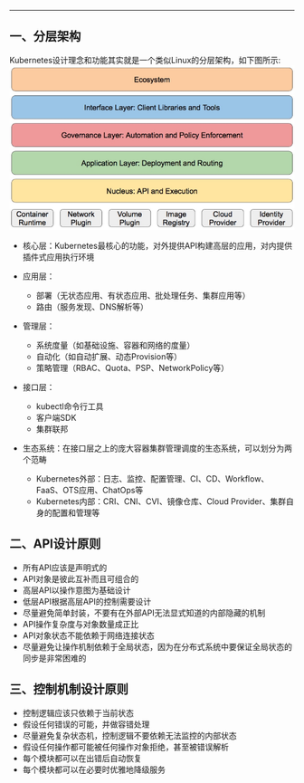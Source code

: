 <!-- toc --> 
*****
## 一、分层架构
Kubernetes设计理念和功能其实就是一个类似Linux的分层架构，如下图所示:
![分层架构](images/markdown-img-paste-20180926171423157.png)

- 核心层：Kubernetes最核心的功能，对外提供API构建高层的应用，对内提供插件式应用执行环境
- 应用层：
  - 部署（无状态应用、有状态应用、批处理任务、集群应用等）
  - 路由（服务发现、DNS解析等）
- 管理层：
  - 系统度量（如基础设施、容器和网络的度量）
  - 自动化（如自动扩展、动态Provision等）
  - 策略管理（RBAC、Quota、PSP、NetworkPolicy等）

- 接口层：
  - kubectl命令行工具
  - 客户端SDK
  - 集群联邦
- 生态系统：在接口层之上的庞大容器集群管理调度的生态系统，可以划分为两个范畴
  - Kubernetes外部：日志、监控、配置管理、CI、CD、Workflow、FaaS、OTS应用、ChatOps等
  - Kubernetes内部：CRI、CNI、CVI、镜像仓库、Cloud Provider、集群自身的配置和管理等

## 二、API设计原则
* 所有API应该是声明式的
* API对象是彼此互补而且可组合的
* 高层API以操作意图为基础设计
* 低层API根据高层API的控制需要设计
* 尽量避免简单封装，不要有在外部API无法显式知道的内部隐藏的机制
* API操作复杂度与对象数量成正比
* API对象状态不能依赖于网络连接状态
* 尽量避免让操作机制依赖于全局状态，因为在分布式系统中要保证全局状态的同步是非常困难的

## 三、控制机制设计原则
- 控制逻辑应该只依赖于当前状态
- 假设任何错误的可能，并做容错处理
- 尽量避免复杂状态机，控制逻辑不要依赖无法监控的内部状态
- 假设任何操作都可能被任何操作对象拒绝，甚至被错误解析
- 每个模块都可以在出错后自动恢复
- 每个模块都可以在必要时优雅地降级服务
